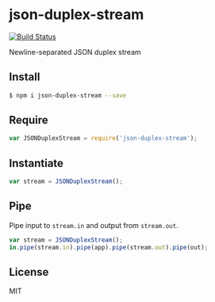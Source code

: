 # json-duplex-stream

[![Build Status](https://travis-ci.org/pgte/json-duplex-stream.svg?branch=master)](https://travis-ci.org/pgte/json-duplex-stream)

Newline-separated JSON duplex stream

## Install

```bash
$ npm i json-duplex-stream --save
```

## Require

```javascript
var JSONDuplexStream = require('json-duplex-stream');
```

## Instantiate

```javascript
var stream = JSONDuplexStream();
```

## Pipe

Pipe input to `stream.in` and output from `stream.out`.

```javascript
var stream = JSONDuplexStream();
in.pipe(stream.in).pipe(app).pipe(stream.out).pipe(out);
```

## License

MIT